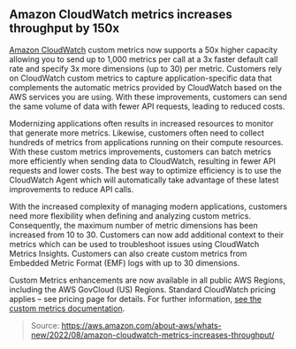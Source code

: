 ## Amazon CloudWatch metrics increases throughput by 150x

[Amazon CloudWatch](https://aws.amazon.com/cloudwatch/) custom metrics now supports a 50x higher capacity allowing you to send up to 1,000 metrics per call at a 3x faster default call rate and specify 3x more dimensions (up to 30) per metric. Customers rely on CloudWatch custom metrics to capture application-specific data that complements the automatic metrics provided by CloudWatch based on the AWS services you are using. With these improvements, customers can send the same volume of data with fewer API requests, leading to reduced costs.

Modernizing applications often results in increased resources to monitor that generate more metrics. Likewise, customers often need to collect hundreds of metrics from applications running on their compute resources. With these custom metrics improvements, customers can batch metrics more efficiently when sending data to CloudWatch, resulting in fewer API requests and lower costs. The best way to optimize efficiency is to use the CloudWatch Agent which will automatically take advantage of these latest improvements to reduce API calls.

With the increased complexity of managing modern applications, customers need more flexibility when defining and analyzing custom metrics. Consequently, the maximum number of metric dimensions has been increased from 10 to 30. Customers can now add additional context to their metrics which can be used to troubleshoot issues using CloudWatch Metrics Insights. Customers can also create custom metrics from Embedded Metric Format (EMF) logs with up to 30 dimensions.

Custom Metrics enhancements are now available in all public AWS Regions, including the AWS GovCloud (US) Regions. Standard CloudWatch pricing applies – see pricing page for details. For further information, [see the custom metrics documentation](https://docs.aws.amazon.com/AmazonCloudWatch/latest/monitoring/publishingMetrics.html).

> Source: https://aws.amazon.com/about-aws/whats-new/2022/08/amazon-cloudwatch-metrics-increases-throughput/